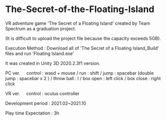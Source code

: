 # The-Secret-of-the-Floating-Island
VR adventure game 'The Secret of a Floating Island' created by Team Spectrum as a graduation project.

(It is difficult to upload the project file because the capacity exceeds 5GB).

Execution Method : Download all of 'The Secret of a Floating Island_Build' files and run 'Floating Island.exe'

It was created in Unity 3D 2020.2.3f1 version.


PC ver. &nbsp;&nbsp;&nbsp; control : wasd + mouse / run : shift / jump : spacebar (double jump : spacebar x 2 ) / throw ball : l / box open : left click / box close : right click

VR ver. &nbsp;&nbsp;&nbsp; control : oculus controller


Development period : 2021.02~2021.10

Play time Expectation : 3h
